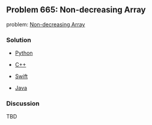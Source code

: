 ## Problem 665: Non-decreasing Array

problem: [Non-decreasing Array](https://leetcode.com/problems/non-decreasing-array/)

### Solution

- [Python](../python/problem665.py)

- [C++](../cpp/problem665.cpp)

- [Swift](../swift/problem665.swift)

- [Java](../java/problem665.java)

### Discussion

TBD

